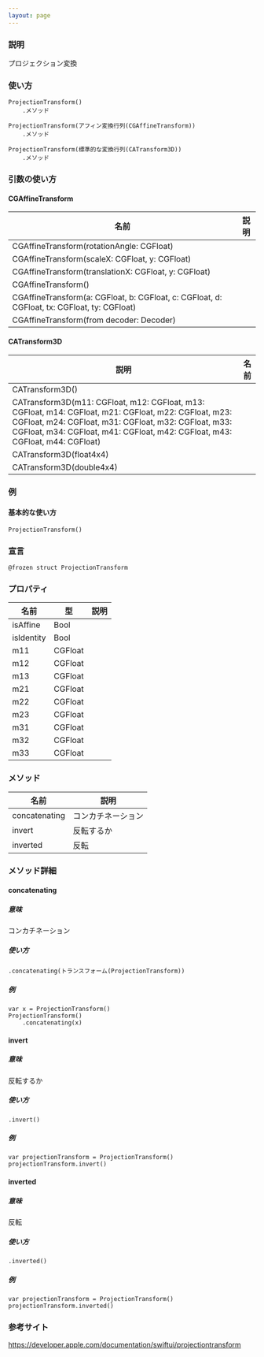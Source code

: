 ```yaml
---
layout: page
---
```


### 説明

プロジェクション変換

### 使い方

    ProjectionTransform()
        .メソッド

    ProjectionTransform(アフィン変換行列(CGAffineTransform))
        .メソッド

    ProjectionTransform(標準的な変換行列(CATransform3D))
        .メソッド

### 引数の使い方

#### CGAffineTransform

| 名前                                                                                          | 説明  |
| ------------------------------------------------------------------------------------------- | --- |
| CGAffineTransform(rotationAngle: CGFloat)                                             |     |
| CGAffineTransform(scaleX: CGFloat, y: CGFloat)                                        |     |
| CGAffineTransform(translationX: CGFloat, y: CGFloat)                                  |     |
| CGAffineTransform()                                                                         |     |
| CGAffineTransform(a: CGFloat, b: CGFloat, c: CGFloat, d: CGFloat, tx: CGFloat, ty: CGFloat) |     |
| CGAffineTransform(from decoder: Decoder)                                                    |     |

#### CATransform3D

| 説明                                                                                                                                                                                                                                            | 名前  |
| --------------------------------------------------------------------------------------------------------------------------------------------------------------------------------------------------------------------------------------------- | --- |
| CATransform3D()                                                                                                                                                                                                                               |     |
| CATransform3D(m11: CGFloat, m12: CGFloat, m13: CGFloat, m14: CGFloat, m21: CGFloat, m22: CGFloat, m23: CGFloat, m24: CGFloat, m31: CGFloat, m32: CGFloat, m33: CGFloat, m34: CGFloat, m41: CGFloat, m42: CGFloat, m43: CGFloat, m44: CGFloat) |     |
| CATransform3D(float4x4)                                                                                                                                                                                                                       |     |
| CATransform3D(double4x4)                                                                                                                                                                                                                      |     |

### 例

#### 基本的な使い方

    ProjectionTransform()

### 宣言

    @frozen struct ProjectionTransform

### プロパティ

| 名前         | 型       | 説明  |
| ---------- | ------- | --- |
| isAffine   | Bool    |     |
| isIdentity | Bool    |     |
| m11        | CGFloat |     |
| m12        | CGFloat |     |
| m13        | CGFloat |     |
| m21        | CGFloat |     |
| m22        | CGFloat |     |
| m23        | CGFloat |     |
| m31        | CGFloat |     |
| m32        | CGFloat |     |
| m33        | CGFloat |     |

### メソッド

| 名前            | 説明        |
| ------------- | --------- |
| concatenating | コンカチネーション |
| invert        | 反転するか     |
| inverted      | 反転        |

### メソッド詳細

#### concatenating

##### 意味

コンカチネーション

##### 使い方

    .concatenating(トランスフォーム(ProjectionTransform))

##### 例

    var x = ProjectionTransform()
    ProjectionTransform()
        .concatenating(x)

#### invert

##### 意味

反転するか

##### 使い方

    .invert()

##### 例

    var projectionTransform = ProjectionTransform()
    projectionTransform.invert()

#### inverted

##### 意味

反転

##### 使い方

    .inverted()

##### 例

    var projectionTransform = ProjectionTransform()
    projectionTransform.inverted()

### 参考サイト

<https://developer.apple.com/documentation/swiftui/projectiontransform>
